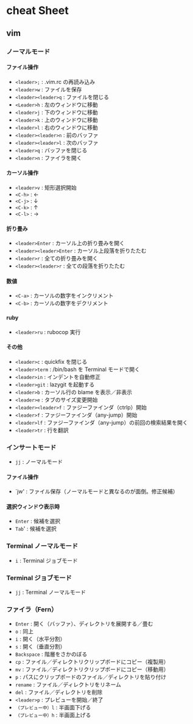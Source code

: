 # cheat Sheet

## vim

### ノーマルモード

#### ファイル操作

- `<leader>;` : .vim.rc の再読み込み
- `<leader>w` : ファイルを保存
- `<leader><leader>q` : ファイルを閉じる
- `<Leader>h` : 左のウィンドウに移動
- `<leader>j` : 下のウィンドウに移動
- `<leader>k` : 上のウィンドウに移動
- `<leader>l` : 右のウィンドウに移動
- `<leader><leader>n` : 前のバッファ
- `<leader><leader>l` : 次のバッファ
- `<leader>q` : バッファを閉じる
- `<leader>n` : ファイラを開く

#### カーソル操作

- `<leader>v` : 矩形選択開始
- `<C-h>` : ←
- `<C-j>` : ↓
- `<C-k>` : ↑
- `<C-l>` : →

#### 折り畳み

- `<leader>Enter` : カーソル上の折り畳みを開く
- `<leader><leader>Enter` : カーソル上段落を折りたたむ
- `<leader>r` : 全ての折り畳みを開く
- `<leader><leader>r` : 全ての段落を折りたたむ

#### 数値

- `<C-a>` : カーソルの数字をインクリメント
- `<C-b>` : カーソルの数字をデクリメント

#### ruby

- `<leader>ru` : rubocop 実行

#### その他

- `<leader>c` : quickfix を閉じる
- `<leader>term` : /bin/bash を Terminal モードで開く
- `<leader>in` : インデントを自動修正
- `<leader>git` : lazygit を起動する
- `<leader>b` : カーソル行の blame を表示／非表示
- `<leader>e` : タブのサイズ変更開始
- `<leader><leader>f` : ファジーファインダ（ctrlp）開始
- `<leader>f` : ファジーファインダ（any-jump）開始
- `<leader>lf` : ファジーファインダ（any-jump）の前回の検索結果を開く
- `<leader>tr` : 行を翻訳

### インサートモード

- `jj` : ノーマルモード

#### ファイル操作

- `jw' : ファイル保存（ノーマルモードと異なるのが面倒。修正候補）

#### 選択ウィンドウ表示時

- `Enter` : 候補を選択
- `Tab`' : 候補を選択

### Terminal ノーマルモード

- `i` : Terminal ジョブモード

### Terminal ジョブモード

- `jj` : Terminal ノーマルモード

### ファイラ（Fern）

- `Enter` : 開く（バッファ）、ディレクトリを展開する／畳む
- `o` : 同上
- `i` : 開く（水平分割）
- `s` : 開く（垂直分割）
- `Backspace` : 階層をさかのぼる
- `cp` : ファイル／ディレクトリクリップボードにコピー（複製用）
- `mv` : ファイル／ディレクトリクリップボードにコピー（移動用）
- `p` : パスにクリップボードのファイル／ディレクトリを貼り付け
- `rename` : ファイル／ディレクトリをリネーム
- `del` : ファイル／ディレクトリを削除
- `<leader>p` : プレビューを開始／終了
- `（プレビュー中）l` : 半画面下げる
- `（プレビュー中）h` : 半画面上げる

